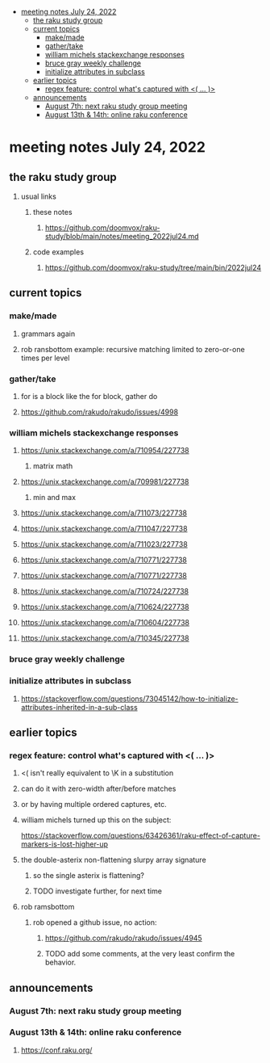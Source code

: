 - [meeting notes July 24, 2022](#org73b82aa)
  - [the raku study group](#org0c46af8)
  - [current topics](#org5de6a0e)
    - [make/made](#org383458a)
    - [gather/take](#org852e647)
    - [william michels stackexchange responses](#org218f5b8)
    - [bruce gray weekly challenge](#org6a9f927)
    - [initialize attributes in subclass](#orga1cb0f0)
  - [earlier topics](#org193ada1)
    - [regex feature: control what's captured with <( &#x2026; )>](#org61203d8)
  - [announcements](#orgbf90eb7)
    - [August 7th: next raku study group meeting](#org4b83fb3)
    - [August 13th & 14th: online raku conference](#org80c3787)


<a id="org73b82aa"></a>

# meeting notes July 24, 2022


<a id="org0c46af8"></a>

## the raku study group

1.  usual links

    1.  these notes
    
        1.  <https://github.com/doomvox/raku-study/blob/main/notes/meeting_2022jul24.md>
    
    2.  code examples
    
        1.  <https://github.com/doomvox/raku-study/tree/main/bin/2022jul24>


<a id="org5de6a0e"></a>

## current topics


<a id="org383458a"></a>

### make/made

1.  grammars again

2.  rob ransbottom example: recursive matching limited to zero-or-one times per level


<a id="org852e647"></a>

### gather/take

1.  for is a block like the for block, gather do

2.  <https://github.com/rakudo/rakudo/issues/4998>


<a id="org218f5b8"></a>

### william michels stackexchange responses

1.  <https://unix.stackexchange.com/a/710954/227738>

    1.  matrix math

2.  <https://unix.stackexchange.com/a/709981/227738>

    1.  min and max

3.  <https://unix.stackexchange.com/a/711073/227738>

4.  <https://unix.stackexchange.com/a/711047/227738>

5.  <https://unix.stackexchange.com/a/711023/227738>

6.  <https://unix.stackexchange.com/a/710771/227738>

7.  <https://unix.stackexchange.com/a/710771/227738>

8.  <https://unix.stackexchange.com/a/710724/227738>

9.  <https://unix.stackexchange.com/a/710624/227738>

10. <https://unix.stackexchange.com/a/710604/227738>

11. <https://unix.stackexchange.com/a/710345/227738>


<a id="org6a9f927"></a>

### bruce gray weekly challenge


<a id="orga1cb0f0"></a>

### initialize attributes in subclass

1.  <https://stackoverflow.com/questions/73045142/how-to-initialize-attributes-inherited-in-a-sub-class>


<a id="org193ada1"></a>

## earlier topics


<a id="org61203d8"></a>

### regex feature: control what's captured with <( &#x2026; )>

1.  <( isn't really equivalent to \K in a substitution

2.  can do it with zero-width after/before matches

3.  or by having multiple ordered captures, etc.

4.  william michels turned up this on the subject:

    <https://stackoverflow.com/questions/63426361/raku-effect-of-capture-markers-is-lost-higher-up>

1.  the double-asterix non-flattening slurpy array signature

    1.  so the single asterix is flattening?
    
    2.  TODO investigate further, for next time

2.  rob ramsbottom

    1.  rob opened a github issue, no action:
    
        1.  <https://github.com/rakudo/rakudo/issues/4945>
        
        2.  TODO add some comments, at the very least confirm the behavior.


<a id="orgbf90eb7"></a>

## announcements


<a id="org4b83fb3"></a>

### August 7th: next raku study group meeting


<a id="org80c3787"></a>

### August 13th & 14th: online raku conference

1.  <https://conf.raku.org/>

